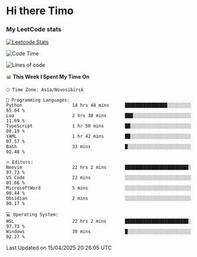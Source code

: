 # Hi there Timo
### My LeetCode stats
[![Leetcode Stats](https://leetcard.jacoblin.cool/przdtl?border=0&radius=20&ext=heatmap&theme=nord)](https://leetcode.com/przdtl)

<!--START_SECTION:waka-->
![Code Time](http://img.shields.io/badge/Code%20Time-765%20hrs%208%20mins-blue)

![Lines of code](https://img.shields.io/badge/From%20Hello%20World%20I%27ve%20Written-84.0%20thousand%20lines%20of%20code-blue)

📊 **This Week I Spent My Time On** 

```text
🕑︎ Time Zone: Asia/Novosibirsk

💬 Programming Languages: 
Python                   14 hrs 48 mins      ████████████████░░░░░░░░░   65.64 % 
Lua                      2 hrs 38 mins       ███░░░░░░░░░░░░░░░░░░░░░░   11.69 % 
TypeScript               1 hr 50 mins        ██░░░░░░░░░░░░░░░░░░░░░░░   08.19 % 
YAML                     1 hr 42 mins        ██░░░░░░░░░░░░░░░░░░░░░░░   07.57 % 
Bash                     33 mins             █░░░░░░░░░░░░░░░░░░░░░░░░   02.48 % 

🔥 Editors: 
Neovim                   22 hrs 2 mins       ████████████████████████░   97.73 % 
VS Code                  22 mins             ░░░░░░░░░░░░░░░░░░░░░░░░░   01.66 % 
MicrosoftWord            5 mins              ░░░░░░░░░░░░░░░░░░░░░░░░░   00.44 % 
Obsidian                 2 mins              ░░░░░░░░░░░░░░░░░░░░░░░░░   00.17 % 

💻 Operating System: 
WSL                      22 hrs 2 mins       ████████████████████████░   97.73 % 
Windows                  30 mins             █░░░░░░░░░░░░░░░░░░░░░░░░   02.27 % 
```


 Last Updated on 15/04/2025 20:26:05 UTC
<!--END_SECTION:waka-->
